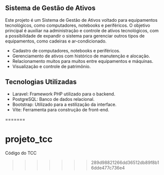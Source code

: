 ## Sistema de Gestão de Ativos

Este projeto é um Sistema de Gestão de Ativos voltado para equipamentos tecnológicos, como computadores, notebooks e periféricos. O objetivo principal é auxiliar na administração e controle de ativos tecnológicos, com a possibilidade de expandir o sistema para gerenciar outros tipos de equipamentos, como cadeiras e ar-condicionado.

- Cadastro de computadores, notebooks e periféricos.
- Gerenciamento de ativos com histórico de manutenção e alocação.
- Relacionamento muitos para muitos entre equipamentos e máquinas.
- Visualização e controle de patrimônio.

## Tecnologias Utilizadas

- Laravel: Framework PHP utilizado para o backend.
- PostgreSQL: Banco de dados relacional.
- Bootstrap: Utilizado para a estilização da interface.
- Vite: Ferramenta para construção de front-end.

=======
# projeto_tcc
Código do TCC
>>>>>>> 289d98821266dd36512db89f8b16dde477c736e4
